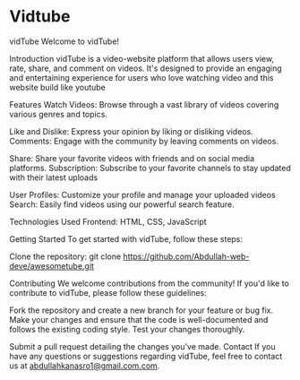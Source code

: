 # Vidtube
vidTube
Welcome to vidTube!

Introduction
vidTube is a video-website platform that allows users view, rate, share, and comment on videos. It's designed to provide an engaging and entertaining experience for users who love watching video and this website build like youtube

Features
Watch Videos: Browse through a vast library of videos covering various genres and topics.

Like and Dislike: Express your opinion by liking or disliking videos.
Comments: Engage with the community by leaving comments on videos.

Share: Share your favorite videos with friends and on social media platforms.
Subscription: Subscribe to your favorite channels to stay updated with their latest uploads

User Profiles: Customize your profile and manage your uploaded videos
Search: Easily find videos using our powerful search feature.

Technologies Used
Frontend: HTML, CSS, JavaScript

Getting Started
To get started with vidTube, follow these steps:

Clone the repository: git clone https://github.com/Abdullah-web-deve/awesometube.git

Contributing
We welcome contributions from the community! If you'd like to contribute to vidTube, please follow these guidelines:

Fork the repository and create a new branch for your feature or bug fix.
Make your changes and ensure that the code is well-documented and follows the existing coding style.
Test your changes thoroughly.

Submit a pull request detailing the changes you've made.
Contact
If you have any questions or suggestions regarding vidTube, feel free to contact us at abdullahkanasro1@gmail.com.com.
